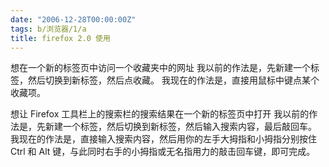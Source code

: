 ```yaml
---
date: "2006-12-28T00:00:00Z"
tags: b/浏览器/1/a
title: firefox 2.0 使用
---
```


想在一个新的标签页中访问一个收藏夹中的网址
我以前的作法是，先新建一个标签，然后切换到新标签，然后点收藏。
我现在的作法是，直接用鼠标中键点某个收藏项。

想让 Firefox 工具栏上的搜索栏的搜索结果在一个新的标签页中打开
我以前的作法是，先新建一个标签，然后切换到新标签，然后输入搜索内容，最后敲回车。
我现在的作法是，直接输入搜索内容，然后用你的左手大拇指和小拇指分别按住 Ctrl 和 Alt 键，与此同时右手的小拇指或无名指用力的敲击回车键，即可完成。 
